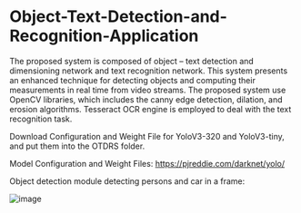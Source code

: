 # Object-Text-Detection-and-Recognition-Application

The proposed system is composed of object – text detection and dimensioning network and text recognition network. This system presents an enhanced technique for detecting objects and computing their measurements in real  time from video streams. The proposed system use OpenCV  libraries, which includes the canny edge detection, dilation, and erosion algorithms. Tesseract OCR engine is employed to deal with the text recognition task.

Download Configuration and Weight File for YoloV3-320 and YoloV3-tiny, and put them into the OTDRS folder.

Model Configuration and Weight Files: https://pjreddie.com/darknet/yolo/

Object detection module detecting persons and car in a frame:

![image](https://user-images.githubusercontent.com/50441829/144867097-cd6e352b-ff84-47dd-9a49-3933a87385c4.png)
